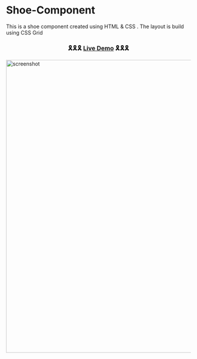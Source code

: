 # Shoe-Component

This is a shoe component created using HTML & CSS . The layout is build using CSS Grid

### <center>🎗🎗🎗 [Live Demo](https://enigm413.github.io/Shoe-Component/) 🎗🎗🎗</center>

<img src="Images/screenshot" alt="screenshot" width="800px">


